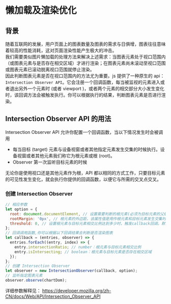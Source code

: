 # 懒加载及渲染优化

## 背景

随着互联网的发展，用户页面上的图表数量及图表的需求与日俱增，图表往往意味着较高的性能消耗，这对页面渲染性能产生极大的冲击。<br>
我们需要类似图片懒加载的处理方法来解决上述需求：当图表元素处于视口范围内（或图表元素与是否存在相交区域）才进行渲染；在图表元素尚未滚动至视口范围或图表元素已滚动脱离视口范围就停止渲染。<br>
因此判断图表元素是否在视口范围内的方法尤为重要。js 提供了一种原生的 api：`Intersection Observer API`。它会注册一个回调函数，每当被监视的元素进入或者退出另外一个元素时 (或者 viewport )，或者两个元素的相交部分大小发生变化时，该回调方法会被触发执行。你可以根据执行的结果，判断图表元素是否进行渲染。

## Intersection Observer API 的用法

Intersection Observer API 允许你配置一个回调函数，当以下情况发生时会被调用

<ul>
<li>每当目标 (target) 元素与设备视窗或者其他指定元素发生交集的时候执行。设备视窗或者其他元素我们称它为根元素或根 (root)。</li>
<li>Observer 第一次监听目标元素的时候</li>
</ul>

无论你是使用视口还是其他元素作为根，API 都以相同的方式工作，只要目标元素的可见性发生变化，就会执行你提供的回调函数，以便它与所需的交叉点交叉。

### 创建 Intersection Observer

```js
// 相应参数
let option = {
  root: document.documentElement, // 设置需要判断的根元素(必须为目标元素的父级元素)，不设置默认为html,用于检查目标的可见性。
  rootMargin: '0px', // 根元素的外边距，该属性值是用作根元素和目标元素发生交集时候的计算交集的区域范围。
  threshold: 0, // 设置根元素与目标元素相交比例达到多少时，触发callback回调。默认值为0（意味着只要有相交区域，就触发callback回调）,最大值1.0（意味着相交区域达到100%即目标区域完全在视口内，才触发callback回调）。
};
// 回调调用函数,你可以根据以下回调结果去判断是否渲染图表
let callback = (entries, observer) => {
  entries.forEach((entry, index) => {
    entry.intersectionRatio; // number：根元素与目标元素相交比例
    entry.isIntersecting; // boolean：根元素与目标元素是否存在相交区域
  });
};
// 创建 Intersection Observer
let observer = new IntersectionObserver(callback, option);
// 监听指定图表元素
observer.observe(chartDom);
```

详细参数解释见： https://developer.mozilla.org/zh-CN/docs/Web/API/Intersection_Observer_API
